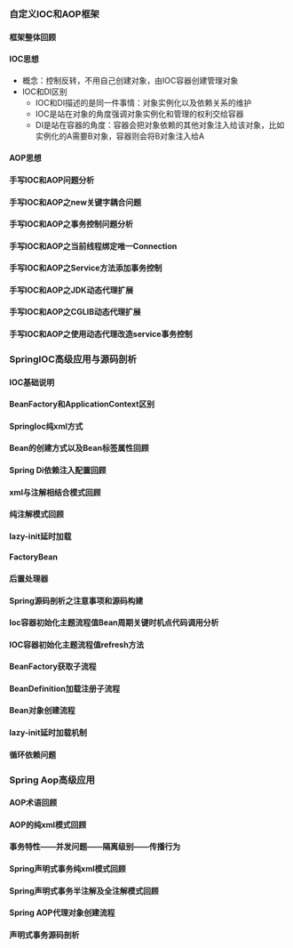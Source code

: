 ### 自定义IOC和AOP框架

#### 框架整体回顾

#### IOC思想

+ 概念：控制反转，不用自己创建对象，由IOC容器创建管理对象
+ IOC和DI区别
  + IOC和DI描述的是同一件事情：对象实例化以及依赖关系的维护
  + IOC是站在对象的角度强调对象实例化和管理的权利交给容器
  + DI是站在容器的角度：容器会把对象依赖的其他对象注入给该对象，比如实例化的A需要B对象，容器则会将B对象注入给A

#### AOP思想

#### 手写IOC和AOP问题分析

#### 手写IOC和AOP之new关键字耦合问题

#### 手写IOC和AOP之事务控制问题分析

#### 手写IOC和AOP之当前线程绑定唯一Connection

#### 手写IOC和AOP之Service方法添加事务控制

#### 手写IOC和AOP之JDK动态代理扩展

#### 手写IOC和AOP之CGLIB动态代理扩展

#### 手写IOC和AOP之使用动态代理改造service事务控制

### SpringIOC高级应用与源码剖析

#### IOC基础说明

#### BeanFactory和ApplicationContext区别

#### SpringIoc纯xml方式

#### Bean的创建方式以及Bean标签属性回顾

#### Spring Di依赖注入配置回顾

#### xml与注解相结合模式回顾

#### 纯注解模式回顾

#### lazy-init延时加载

#### FactoryBean

#### 后置处理器

#### Spring源码剖析之注意事项和源码构建

#### Ioc容器初始化主题流程值Bean周期关键时机点代码调用分析

#### IOC容器初始化主题流程值refresh方法

#### BeanFactory获取子流程

#### BeanDefinition加载注册子流程

#### Bean对象创建流程

#### lazy-init延时加载机制

#### 循环依赖问题

### Spring Aop高级应用

#### AOP术语回顾

#### AOP的纯xml模式回顾

#### 事务特性——并发问题——隔离级别——传播行为

#### Spring声明式事务纯xml模式回顾

#### Spring声明式事务半注解及全注解模式回顾

#### Spring AOP代理对象创建流程

#### 声明式事务源码剖析

